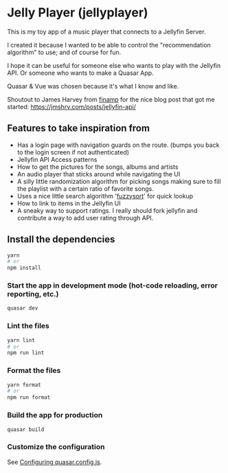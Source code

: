 # Jelly Player (jellyplayer)

This is my toy app of a music player that connects to a Jellyfin Server.

I created it because I wanted to be able to control the "recommendation algorithm" to use; and of course for fun.

I hope it can be useful for someone else who wants to play with the Jellyfin API. Or someone who wants to make a Quasar App.

Quasar & Vue was chosen because it's what I know and like.

Shoutout to James Harvey from [finamp](https://github.com/jmshrv/finamp) for the nice blog post that got me started: https://jmshrv.com/posts/jellyfin-api/

## Features to take inspiration from
 * Has a login page with navigation guards on the route. (bumps you back to the login screen if not authenticated)
 * Jellyfin API Access patterns
 * How to get the pictures for the songs, albums and artists
 * An audio player that sticks around while navigating the UI
 * A silly little randomization algorithm for picking songs making sure to fill the playlist with a certain ratio of favorite songs.
 * Uses a nice little search algorithm '[fuzzysort](https://github.com/farzher/fuzzysort)' for quick lookup
 * How to link to items in the Jellyfin UI
 * A sneaky way to support ratings. I really should fork jellyfin and contribute a way to add user rating through API. 



## Install the dependencies
```bash
yarn
# or
npm install
```

### Start the app in development mode (hot-code reloading, error reporting, etc.)
```bash
quasar dev
```


### Lint the files
```bash
yarn lint
# or
npm run lint
```


### Format the files
```bash
yarn format
# or
npm run format
```



### Build the app for production
```bash
quasar build
```

### Customize the configuration
See [Configuring quasar.config.js](https://v2.quasar.dev/quasar-cli-vite/quasar-config-js).
